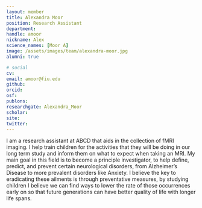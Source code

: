 ```yaml
---
layout: member
title: Alexandra Moor
position: Research Assistant
department:
handle: amoor
nickname: Alex
science_names: [Moor A]
image: /assets/images/team/alexandra-moor.jpg
alumni: true

# social
cv:
email: amoor@fiu.edu
github:
orcid:
osf:
publons:
researchgate: Alexandra_Moor
scholar:
site:
twitter:
---
```

I am a research assistant at ABCD that aids in the collection of fMRI imaging. I help train children for the activities that they will be doing in our long term study and inform them on what to expect when taking an MRI. My main goal in this field is to become a principle investigator, to help define, predict, and prevent certain neurological disorders, from Alzheimer’s Disease to more prevalent disorders like Anxiety. I believe the key to eradicating these ailments is through preventative measures, by studying children I believe we can find ways to lower the rate of those occurrences early on so that future generations can have better quality of life with longer life spans.
